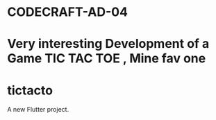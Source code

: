 
# CODECRAFT-AD-04
Very interesting Development of a Game TIC TAC TOE , Mine fav one 
=======
# tictacto

A new Flutter project.

